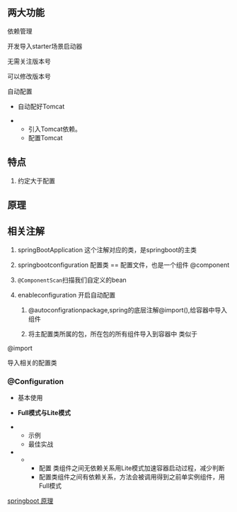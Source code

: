 

## 两大功能

依赖管理

开发导入starter场景启动器

无需关注版本号

可以修改版本号



自动配置

- 自动配好Tomcat

- - 引入Tomcat依赖。
  - 配置Tomcat

## 特点

1.  约定大于配置



## 原理


## 相关注解
1. springBootApplication
    这个注解对应的类，是springboot的主类 
    
1.  springbootconfiguration 配置类 == 配置文件，也是一个组件 @component
  
3. `@ComponentScan`扫描我们自定义的bean

4. enableconfiguration 开启自动配置 
      1. @autoconfigrationpackage,spring的底层注解@import(),给容器中导入组件

      2. 将主配置类所属的包，所在包的所有组件导入到容器中 类似于 <component-scan>

         





@import

导入相关的配置类





### @Configuration

- 基本使用
- **Full模式与Lite模式**

- - 示例
  - 最佳实战

- - - 配置 类组件之间无依赖关系用Lite模式加速容器启动过程，减少判断
    - 配置类组件之间有依赖关系，方法会被调用得到之前单实例组件，用Full模式







[springboot 原理](https://www.cnblogs.com/yewy/p/13194696.html)
